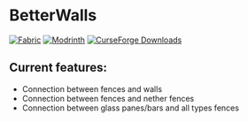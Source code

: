 ﻿# BetterWalls
[![Fabric](https://img.shields.io/badge/mod_loader%3A-fabric-dbd0b4?logo=data%3Aimage%2Fpng%3Bbase64%2CiVBORw0KGgoAAAANSUhEUgAAAMgAAADICAYAAACtWK6eAAAFEElEQVR4nO3dz4uVVRzH8VP48zrkLHS0aTY6ps1UDpYDSlCXKNoFtW%2FXX9CiVaRFqxb9Be3aF7gVJFcJCVGCi7CmqUFrnEAlr9pItmr7oe%2B1e%2Bd25%2FVan8NzYHz7PIvD97YGAAAAAAAAAADAw3pkow%2FAw5mY2PHS5GMT3cqelatrHwzuRONly0YfgIcz%2BdhEd2Z66nRlj0D%2BvUc3%2BgAwygQCgUAgEAgEAoFAIBAIBAKBQCAQCAQCgUAgcFlxxJw4Pv%2Bgsv6N119tb77%2BaukZb739bmn9ytXV05v1%2FpY3CAQCgUAgEAgEAoFAIBAIBAKBQCAQCAQCgUAgEJiL9T%2B3vn6%2F3e7dLe15o3h368LX33Vbu1TaMy53twTyP7e%2Bfr%2F1evdKe6qXG1tr3WvXftuU0xt9YkEgEAgEAoFAIBAIBAKBQCAQCAQCgUAgEAgEAoHBcQM0M73nVPUHNj%2F79OPSMz4%2Fc7Z9ceZsac9H779TWr9790Sb3D1R2jMuw%2Bm8QSAQCAQCgUAgEAgEAoFAIBAIBAKBQCAQCAQCgcBcrIKZ6T2nKuuPLcx1n1uYH9yBWmtzRw62Vpxzde78V6X1Tx052OaOzJb2jMtwOoEUVC8ePrcw31575cXBHai1NndktvyPt3qRsLXWpvfvK60fl%2BF0PrEgEAgEAoFAIBAIBAKBQCAQCAQCgUAgEAgEAoFg0w6OG8ZQt35cX7tZWt%2FpbG%2B7OjsGdp42pOF0585%2FVb5EWdXPcDpvEAgEAoFAIBAIBAKBQCAQCAQCgUAgEAgEAoFAIBibuVjVoW6Lzz%2FbPbF4dHAH6lOns72853bv7kDO8o%2BZ6f3t5ZdOlvZU71XdvPVHOzR7oLTnyg9LpfX9GKNAahcPTywe7We42cBVLx7e7t1tvd69gZ2ntdZmnni87ZvaW9rz3oeflNYfmj3QDs0eLO0ZRiA%2BsSAQCAQCgUAgEAgEAoFAIBAIBAKBQCAQCAQCgWAk72IZ6vbv7ersKD9j%2BedfB3aefl35Yal8t%2BrCxcsDH3zoDQKBQCAQCAQCgUAgEAgEAoFAIBAIBAKBQCAQCARDuYtVHer29NyT3WfmDw%2FuQH0axaFuW7duadu2DvbPuPTTL21peaW0Z%2BXqauku3agaUiC1i4fPzB9uL5xcHNyB%2BjSKQ906nTb4QJZXypMSq78mO6p8YkEgEAgEAoFAIBAIBAKBQCAQCAQCgUAgEAgEAsFIDo7r9W63tbXV0p5Ll2vPmNo72fbtnaxtKhrGULde705bK56r%2BgObK1dXT4%2FL3aoqbxAIBAKBQCAQCAQCgUAgEAgEAoFAIBAIBAKBQCAYyl2s6hCxnTs73dZat7LnhZO7Sme6caP%2Bf8Og7271YxhD3W7c%2BuPL6rnGxZACqV90u3OnVwrk2MJ89RHtz%2FW%2FSutHMpBNPNRtGHxiQSAQCAQCgUAgEAgEAoFAIBAIBAKBQCAQCAQCwSMbfYD%2Fyonj8w8q648tzJfvb%2B3ZM1Vav33blrZ9W%2B26m6Fuo8UbBAKBQCAQCAQCgUAgEAgEAoFAIBAIBAKBQCAQCEbyRzz7MYrD6ZaXf2%2FX134v7WG0jFEgozec7vsrP7Zvvi3%2B%2FC4jxScWBAKBQCAQCAQCgUAgEAgEAoFAIBAIBAKBQCAQjM3guGGoDqfrx4WLl%2F1NRog3CAQCgUAgEAgEAoFAIBAIBAKBQCAQCAQCgUAgEIzNXKxhqA6nAwAAAAAAAAAAAFr7GyBrHuW9cxy%2FAAAAAElFTkSuQmCC)](https://fabricmc.net)
[![Modrinth](https://img.shields.io/modrinth/dt/uYYEtS6i?color=green&logo=modrinth&logoColor=green)](https://modrinth.com/mod/betterwalls)
[![CurseForge Downloads](https://img.shields.io/curseforge/dt/1059737?logo=curseforge&color=e04e14)](https://www.curseforge.com/minecraft/mc-mods/better-walls)

## Current features:
- Connection between fences and walls
- Connection between fences and nether fences
- Connection between glass panes/bars and all types fences
